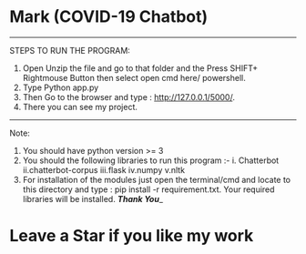  
# Mark (COVID-19 Chatbot)
____________________________________________________________________________

STEPS TO RUN THE PROGRAM:
1) Open Unzip the file and go to that folder and the Press SHIFT+              Rightmouse Button then select open cmd here/ powershell.
2) Type Python app.py
3) Then Go to the browser and type : http://127.0.0.1/5000/.
4) There you can see my project.
____________________________________________________________________________

Note:
1) You should have python version >= 3
2) You should the following libraries to run this program :-
            i. Chatterbot
            ii.chatterbot-corpus
            iii.flask
            iv.numpy
            v.nltk
3) For installation of the modules just open the terminal/cmd and locate to this directory and type : pip install -r requirement.txt. Your required libraries will be installed.
_________________________________Thank You__________________________________

# Leave a Star if you like my work
